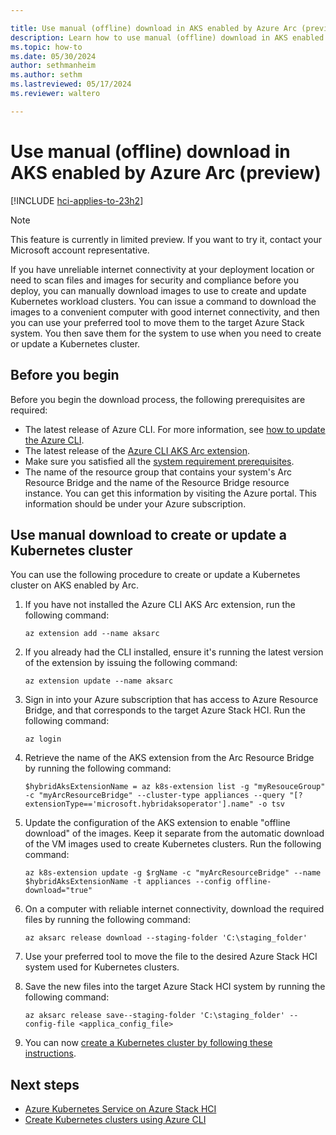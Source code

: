 ```yaml
---

title: Use manual (offline) download in AKS enabled by Azure Arc (preview)
description: Learn how to use manual (offline) download in AKS enabled by Arc.
ms.topic: how-to
ms.date: 05/30/2024
author: sethmanheim
ms.author: sethm 
ms.lastreviewed: 05/17/2024
ms.reviewer: waltero

---
```


# Use manual (offline) download in AKS enabled by Azure Arc (preview)

[!INCLUDE [hci-applies-to-23h2](includes/hci-applies-to-23h2.md)]

> [!NOTE]
> This feature is currently in limited preview. If you want to try it, contact your Microsoft account representative.

If you have unreliable internet connectivity at your deployment location or need to scan files and images for security and compliance before you deploy, you can manually download images to use to create and update Kubernetes workload clusters. You can issue a command to download the images to a convenient computer with good internet connectivity, and then you can use your preferred tool to move them to the target Azure Stack system. You then save them for the system to use when you need to create or update a Kubernetes cluster.

## Before you begin

Before you begin the download process, the following prerequisites are required:

- The latest release of Azure CLI. For more information, see [how to update the Azure CLI](/cli/azure/update-azure-cli).
- The latest release of the [Azure CLI AKS Arc extension](/cli/azure/aksarc).
- Make sure you satisfied all the [system requirement prerequisites](system-requirements.md).
- The name of the resource group that contains your system's Arc Resource Bridge and the name of the Resource Bridge resource instance. You can get this information by visiting the Azure portal. This information should be under your Azure subscription.

## Use manual download to create or update a Kubernetes cluster

You can use the following procedure to create or update a Kubernetes cluster on AKS enabled by Arc.

1. If you have not installed the Azure CLI AKS Arc extension, run the following command:

   ```azurecli
   az extension add --name aksarc
   ```

1. If you already had the CLI installed, ensure it's running the latest version of the extension by issuing the following command:

   ```azurecli
   az extension update --name aksarc
   ```

1. Sign in into your Azure subscription that has access to Azure Resource Bridge, and that corresponds to the target Azure Stack HCI. Run the following command:

   ```azurecli
   az login
   ```

1. Retrieve the name of the AKS extension from the Arc Resource Bridge by running the following command:

   ```azurecli
   $hybridAksExtensionName = az k8s-extension list -g "myResouceGroup" -c "myArcResourceBridge" --cluster-type appliances --query "[?extensionType=='microsoft.hybridaksoperator'].name" -o tsv
   ```

1. Update the configuration of the AKS extension to enable "offline download" of the images. Keep it separate from the automatic download of the VM images used to create Kubernetes clusters. Run the following command:

   ```azurecli
   az k8s-extension update -g $rgName -c "myArcResourceBridge" --name $hybridAksExtensionName -t appliances --config offline-download="true"
   ```

1. On a computer with reliable internet connectivity, download the required files by running the following command:

   ```azurecli
   az aksarc release download --staging-folder 'C:\staging_folder'
   ```

1. Use your preferred tool to move the file to the desired Azure Stack HCI system used for Kubernetes clusters.

1. Save the new files into the target Azure Stack HCI system by running the following command:

   ```azurecli
   az aksarc release save--staging-folder 'C:\staging_folder' --config-file <applica_config_file>
   ```

1. You can now [create a Kubernetes cluster by following these instructions](aks-create-clusters-cli.md).

## Next steps

- [Azure Kubernetes Service on Azure Stack HCI](overview.md)
- [Create Kubernetes clusters using Azure CLI](aks-create-clusters-cli.md)
